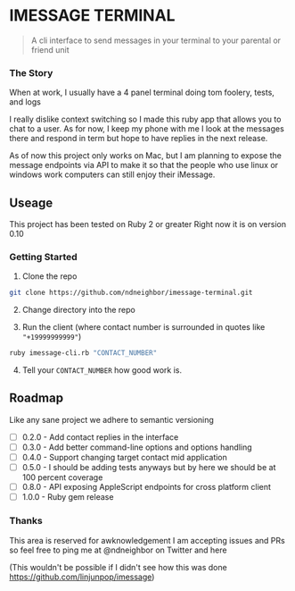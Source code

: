 # IMESSAGE TERMINAL

> A cli interface to send messages in your terminal to your parental or friend unit

### The Story

When at work, I usually have a 4 panel terminal doing tom foolery, tests, and logs

I really dislike context switching so I made this ruby app that allows you to chat to a user.
As for now, I keep my phone with me I look at the messages there and respond in term but hope
to have replies in the next release.

As of now this project only works on Mac, but I am planning to expose the message endpoints via
API to make it so that the people who use linux or windows work computers can still enjoy their 
iMessage.

## Useage

This project has been tested on Ruby 2 or greater 
Right now it is on version 0.10

### Getting Started

1. Clone the repo

```bash
git clone https://github.com/ndneighbor/imessage-terminal.git
```

2. Change directory into the repo

3. Run the client (where contact number is surrounded in quotes like `"+19999999999"`)

```bash
ruby imessage-cli.rb "CONTACT_NUMBER"
```

4. Tell your `CONTACT_NUMBER` how good work is.

## Roadmap

Like any sane project we adhere to semantic versioning

- [ ] 0.2.0 - Add contact replies in the interface
- [ ] 0.3.0 - Add better command-line options and options handling
- [ ] 0.4.0 - Support changing target contact mid application
- [ ] 0.5.0 - I should be adding tests anyways but by here we should be at 100 percent coverage
- [ ] 0.8.0 - API exposing AppleScript endpoints for cross platform client
- [ ] 1.0.0 - Ruby gem release

### Thanks

This area is reserved for awknowledgement
I am accepting issues and PRs so feel free to ping me at @ndneighbor on Twitter and here

(This wouldn't be possible if I didn't see how this was done https://github.com/linjunpop/imessage)
